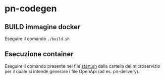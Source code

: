 # pn-codegen

## BUILD immagine docker

Eseguire il comando `./build.sh` 


## Esecuzione container

Eseguire il comando presente nel file [start.sh](start.sh) dalla cartella del microservizio per il quale si intende generare i file OpenApi (ad es. pn-delivery).
